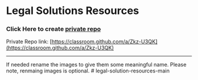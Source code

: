 # Legal Solutions Resources

### Click Here to create [private repo](https://classroom.github.com/a/Zkz-U3QK)
Private Repo link: [https://classroom.github.com/a/Zkz-U3QK](https://classroom.github.com/a/Zkz-U3QK)


----------------
If needed rename the images to give them some meaningful name. Please note, renmaing images is optional. 
#   l e g a l - s o l u t i o n - r e s o u r c e s - m a i n  
 